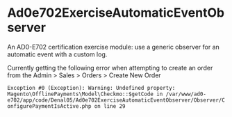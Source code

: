 # Ad0e702ExerciseAutomaticEventObserver
An AD0-E702 certification exercise module: use a generic observer for an automatic event with a custom log.

Currently getting the following error when attempting to create an order from the Admin > Sales > Orders > Create New Order  

`Exception #0 (Exception): Warning: Undefined property: Magento\OfflinePayments\Model\Checkmo::$getCode in /var/www/ad0-e702/app/code/Denal05/Ad0e702ExerciseAutomaticEventObserver/Observer/ConfigurePaymentIsActive.php on line 29`
